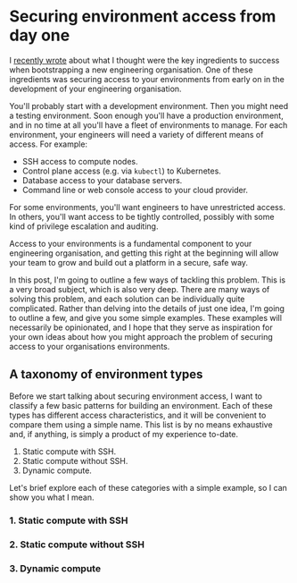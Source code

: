 # Securing environment access from day one
I [recently wrote](https://andykuszyk.github.io/2023-03-15-bootstrapping-an-engineering-organisation.html) about what I thought were the key ingredients to success when bootstrapping a new engineering organisation. One of these ingredients was securing access to your environments from early on in the development of your engineering organisation.

You'll probably start with a development environment. Then you might need a testing environment. Soon enough you'll have a production environment, and in no time at all you'll have a fleet of environments to manage. For each environment, your engineers will need a variety of different means of access. For example:

- SSH access to compute nodes.
- Control plane access (e.g. via `kubectl`) to Kubernetes.
- Database access to your database servers.
- Command line or web console access to your cloud provider.

For some environments, you'll want engineers to have unrestricted access. In others, you'll want access to be tightly controlled, possibly with some kind of privilege escalation and auditing.

Access to your environments is a fundamental component to your engineering organisation, and getting this right at the beginning will allow your team to grow and build out a platform in a secure, safe way.

In this post, I'm going to outline a few ways of tackling this problem. This is a very broad subject, which is also very deep. There are many ways of solving this problem, and each solution can be individually quite complicated. Rather than delving into the details of just one idea, I'm going to outline a few, and give you some simple examples. These examples will necessarily be opinionated, and I hope that they serve as inspiration for your own ideas about how you might approach the problem of securing access to your organisations environments.

## A taxonomy of environment types
Before we start talking about securing environment access, I want to classify a few basic patterns for building an environment. Each of these types has different access characteristics, and it will be convenient to compare them using a simple name. This list is by no means exhaustive and, if anything, is simply a product of my experience to-date.

1. Static compute with SSH.
2. Static compute without SSH.
3. Dynamic compute.

Let's brief explore each of these categories with a simple example, so I can show you what I mean.

### 1. Static compute with SSH

### 2. Static compute without SSH

### 3. Dynamic compute
